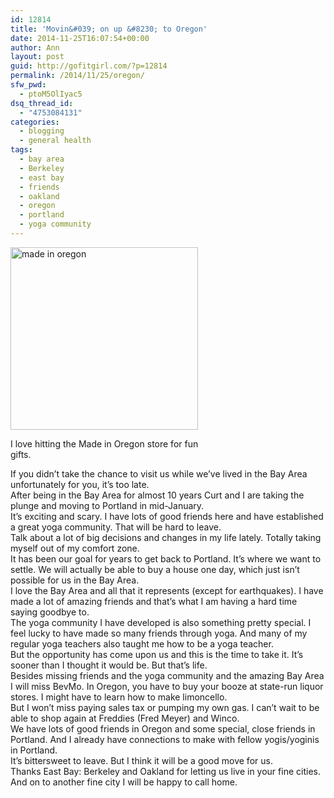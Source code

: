 ```yaml
---
id: 12814
title: 'Movin&#039; on up &#8230; to Oregon'
date: 2014-11-25T16:07:54+00:00
author: Ann
layout: post
guid: http://gofitgirl.com/?p=12814
permalink: /2014/11/25/oregon/
sfw_pwd:
  - ptoM5OlIyac5
dsq_thread_id:
  - "4753084131"
categories:
  - blogging
  - general health
tags:
  - bay area
  - Berkeley
  - east bay
  - friends
  - oakland
  - oregon
  - portland
  - yoga community
---
```

<div id="attachment_12815" style="width: 310px" class="wp-caption alignleft">
  <a href="http://gofitgirl.com/2014/11/oregon/photo-234/" rel="attachment wp-att-12815"><img class="size-medium wp-image-12815" src="http://gofitgirl.com/wp-content/uploads/2014/11/photo-234-300x292.jpg" alt="made in oregon" width="300" height="292" /></a>
  
  <p class="wp-caption-text">
    I love hitting the Made in Oregon store for fun gifts.
  </p>
</div>

  
If you didn&#8217;t take the chance to visit us while we&#8217;ve lived in the Bay Area unfortunately for you, it&#8217;s too late.  
After being in the Bay Area for almost 10 years Curt and I are taking the plunge and moving to Portland in mid-January.  
It’s exciting and scary. I have lots of good friends here and have established a great yoga community. That will be hard to leave.  
Talk about a lot of big decisions and changes in my life lately. Totally taking myself out of my comfort zone.  
It has been our goal for years to get back to Portland. It&#8217;s where we want to settle. We will actually be able to buy a house one day, which just isn&#8217;t possible for us in the Bay Area.  
I love the Bay Area and all that it represents (except for earthquakes). I have made a lot of amazing friends and that&#8217;s what I am having a hard time saying goodbye to.  
The yoga community I have developed is also something pretty special. I feel lucky to have made so many friends through yoga. And many of my regular yoga teachers also taught me how to be a yoga teacher.  
But the opportunity has come upon us and this is the time to take it. It&#8217;s sooner than I thought it would be. But that&#8217;s life.  
Besides missing friends and the yoga community and the amazing Bay Area I will miss BevMo. In Oregon, you have to buy your booze at state-run liquor stores. I might have to learn how to make limoncello.  
But I won&#8217;t miss paying sales tax or pumping my own gas. I can&#8217;t wait to be able to shop again at Freddies (Fred Meyer) and Winco.  
We have lots of good friends in Oregon and some special, close friends in Portland. And I already have connections to make with fellow yogis/yoginis in Portland.  
It&#8217;s bittersweet to leave. But I think it will be a good move for us.  
Thanks East Bay: Berkeley and Oakland for letting us live in your fine cities. And on to another fine city I will be happy to call home.